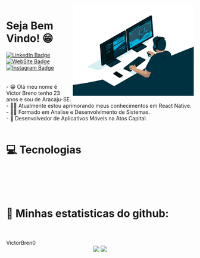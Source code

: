 <img src = "Banner.gif" width = "325px" align = "right">

<h1>Seja Bem Vindo! 😁</h1>
  <div id="badges">
  <a href = "https://www.linkedin.com/in/victorbsr/">
    <img src="https://img.shields.io/badge/-LinkedIn-0e76a8?style=flat-square&logo=Linkedin&logoColor=white" alt="LinkedIn Badge"/>
  </a>
    <a href = "https://victorbreno.dev/">
    <img src="https://img.shields.io/badge/Website-3b5998?style=flat-square&logo=google-chrome&logoColor=white" alt="WebSite Badge"/>
  </a>
  <a href = "https://www.instagram.com/victorbreno.dev/">
  <img src="https://img.shields.io/badge/-Instagram-e4405f?style=flat-square&logo=Instagram&logoColor=white" alt="Instagram Badge"/>
  </a>
</div>
<br />
<br />
- 😁 Olá meu nome é Victor Breno tenho 23 anos e sou de Aracaju-SE. 
<br />
- 👨‍💻 Atualmente estou aprimorando meus conhecimentos em React Native. 
<br />
- 👨‍🎓 Formado em Analise e Desenvolvimento de Sistemas.
<br />
- 👔 Desenvolvedor de Aplicativos Móveis na Atos Capital. 

<br />
<br />
<h1>💻 Tecnologias </h1>
<br />
<br />
<div>
                    <img src="https://cdn-icons-png.flaticon.com/512/174/174854.png" width="40px" alt="" title="HTML">
                    <img src="https://cdn-icons-png.flaticon.com/512/732/732190.png" width="40px" alt="" title="CSS">
                    <img src="https://cdn-icons-png.flaticon.com/512/5968/5968292.png" width="40px" alt="" title="JavaScript">
                    <img src="https://img.icons8.com/color/256/typescript.png" width="40px" alt="" title="TypeScript">
                    <img src="https://cdn-icons-png.flaticon.com/512/875/875209.png" width="40px" alt="" title="React">
                    <img src="https://user-images.githubusercontent.com/87786280/234133175-71d3c0f1-c5a5-4cc1-b117-6b8bca970753.png" width="40px" alt="" title="Next.JS">
                    <img src="https://cdn-icons-png.flaticon.com/512/2504/2504881.png" width="40px" alt="" title="Android">
                    <img src="https://cdn.jim-nielsen.com/ios/512/apple-developer-2022-01-13.png" width="40px" alt="" title="IOS">
                    <img src="https://cdn-icons-png.flaticon.com/512/753/753244.png" width="40px" alt="" title="React Native">
                    <img src="https://cdn.worldvectorlogo.com/logos/redux.svg" width="40px" alt="" title="Redux">
                    <img src="https://miro.medium.com/v2/resize:fit:480/1*Iohnw2aOQ5EBghVoqKA7VA.png" width="40px" alt="" title="Styled Components">
                    <img src="https://encrypted-tbn0.gstatic.com/images?q=tbn:ANd9GcSNtBjh1WGyI6t2_fPkj6CKntQUTcffNvTaPMsbpmvrkUyC4xZlv1oT0frZt5z0Zim0pT0&usqp=CAU" width="40px" alt="" title="Expo">
                    <img src="https://img.icons8.com/color/256/nodejs.png" alt="" width="40px" title="Node.JS">
                    
  

<br />
<br />
<h1> 🏅 Minhas estatisticas do github:</h1>
<br />
<br />VictorBren0

<div align="center">
<img height="180em" src="https://github-readme-stats-sigma-five.vercel.app/api?username=VictorBren0&show_icons=true&&count_private=true&include_all_commits=true&theme=dark" />
<img height="180em" src="https://github-readme-stats-sigma-five.vercel.app/api/top-langs/?username=VictorBren0&exclude_repo=KNN-Image-Classification&show_icons=true&layout=compact&langs_count=8&theme=dark"/>
</div>

